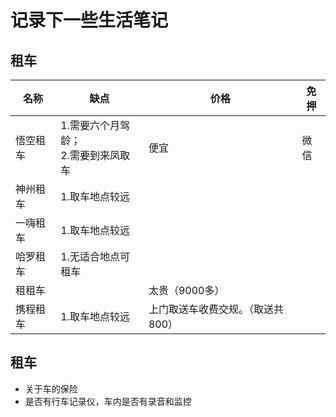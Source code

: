 # 记录下一些生活笔记

## 租车
| 名称   | 缺点                       | 价格                 | 免押 |
|------|--------------------------|--------------------|----|
| 悟空租车 | 1.需要六个月驾龄；<br/>2.需要到来凤取车 | 便宜                 | 微信 |
| 神州租车 | 1.取车地点较远                 |                    |    |
| 一嗨租车 | 1.取车地点较远                 |                    |    |
| 哈罗租车 | 1.无适合地点可租车               |                    |    |
| 租租车  |                          | 太贵（9000多）          |    |
| 携程租车 | 1.取车地点较远                 | 上门取送车收费交规。（取送共800） |    |

## 租车
- 关于车的保险
- 是否有行车记录仪，车内是否有录音和监控
